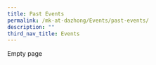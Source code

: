 ```yaml
---
title: Past Events
permalink: /mk-at-dazhong/Events/past-events/
description: ""
third_nav_title: Events
---
```

Empty page